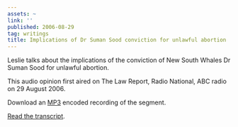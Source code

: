 ```yaml
---
assets: ~
link: ''
published: 2006-08-29
tag: writings
title: Implications of Dr Suman Sood conviction for unlawful abortion
---
```

Leslie talks about the implications of the conviction of New South
Whales Dr Suman Sood for unlawful abortion.

This audio opinion first aired on The Law Report, Radio National, ABC
radio on 29 August 2006.

Download an [MP3](./lrt_20060829.mp3) encoded recording of the segment.

[Read the
transcript](http://abc.com.au/rn/lawreport/stories/2006/1724391.htm).
